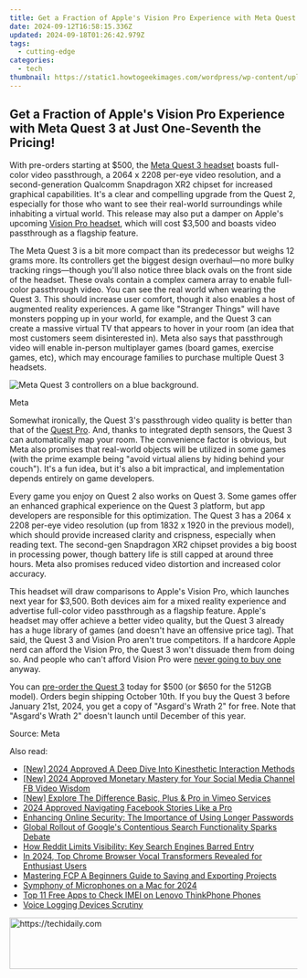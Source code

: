 ```yaml
---
title: Get a Fraction of Apple's Vision Pro Experience with Meta Quest 3 at Just One-Seventh the Pricing!
date: 2024-09-12T16:58:15.336Z
updated: 2024-09-18T01:26:42.979Z
tags:
  - cutting-edge
categories:
  - tech
thumbnail: https://static1.howtogeekimages.com/wordpress/wp-content/uploads/2023/09/52.png
---
```


## Get a Fraction of Apple's Vision Pro Experience with Meta Quest 3 at Just One-Seventh the Pricing!

With pre-orders starting at $500, the [Meta Quest 3 headset](https://www.meta.com/quest/quest-3/) boasts full-color video passthrough, a 2064 x 2208 per-eye video resolution, and a second-generation Qualcomm Snapdragon XR2 chipset for increased graphical capabilities. It's a clear and compelling upgrade from the Quest 2, especially for those who want to see their real-world surroundings while inhabiting a virtual world. This release may also put a damper on Apple's upcoming [Vision Pro headset](https://location-social.techidaily.com/in-2024-how-to-sharefake-location-on-whatsapp-for-apple-iphone-12-mini-drfone-by-drfone-virtual-ios/), which will cost $3,500 and boasts video passthrough as a flagship feature.

 The Meta Quest 3 is a bit more compact than its predecessor but weighs 12 grams more. Its controllers get the biggest design overhaul—no more bulky tracking rings—though you'll also notice three black ovals on the front side of the headset. These ovals contain a complex camera array to enable full-color passthrough video. You can see the real world when wearing the Quest 3\. This should increase user comfort, though it also enables a host of augmented reality experiences. A game like "Stranger Things" will have monsters popping up in your world, for example, and the Quest 3 can create a massive virtual TV that appears to hover in your room (an idea that most customers seem disinterested in). Meta also says that passthrough video will enable in-person multiplayer games (board games, exercise games, etc), which may encourage families to purchase multiple Quest 3 headsets.

![Meta Quest 3 controllers on a blue background.](https://static1.howtogeekimages.com/wordpress/wp-content/uploads/2023/09/53.png) 

Meta

 Somewhat ironically, the Quest 3's passthrough video quality is better than that of the [Quest Pro](https://youtube-docs.techidaily.com/nalyzing-the-post-upload-process-in-youtubes-ecosystem-for-2024/). And, thanks to integrated depth sensors, the Quest 3 can automatically map your room. The convenience factor is obvious, but Meta also promises that real-world objects will be utilized in some games (with the prime example being "avoid virtual aliens by hiding behind your couch"). It's a fun idea, but it's also a bit impractical, and implementation depends entirely on game developers.

 Every game you enjoy on Quest 2 also works on Quest 3\. Some games offer an enhanced graphical experience on the Quest 3 platform, but app developers are responsible for this optimization. The Quest 3 has a 2064 x 2208 per-eye video resolution (up from 1832 x 1920 in the previous model), which should provide increased clarity and crispness, especially when reading text. The second-gen Snapdragon XR2 chipset provides a big boost in processing power, though battery life is still capped at around three hours. Meta also promises reduced video distortion and increased color accuracy.

 This headset will draw comparisons to Apple's Vision Pro, which launches next year for $3,500\. Both devices aim for a mixed reality experience and advertise full-color video passthrough as a flagship feature. Apple's headset may offer achieve a better video quality, but the Quest 3 already has a huge library of games (and doesn't have an offensive price tag). That said, the Quest 3 and Vision Pro aren't true competitors. If a hardcore Apple nerd can afford the Vision Pro, the Quest 3 won't dissuade them from doing so. And people who can't afford Vision Pro were [never going to buy one](https://screen-video-capture.techidaily.com/updated-advanced-5-internet-screen-grabbers/) anyway.

 You can [pre-order the Quest 3](https://www.meta.com/quest/quest-3/) today for $500 (or $650 for the 512GB model). Orders begin shipping October 10th. If you buy the Quest 3 before January 21st, 2024, you get a copy of "Asgard's Wrath 2" for free. Note that "Asgard's Wrath 2" doesn't launch until December of this year.

 Source: Meta

<ins class="adsbygoogle"
     style="display:block"
     data-ad-format="autorelaxed"
     data-ad-client="ca-pub-7571918770474297"
     data-ad-slot="1223367746"></ins>

<ins class="adsbygoogle"
     style="display:block"
     data-ad-client="ca-pub-7571918770474297"
     data-ad-slot="8358498916"
     data-ad-format="auto"
     data-full-width-responsive="true"></ins>

<span class="atpl-alsoreadstyle">Also read:</span>
<div><ul>
<li><a href="https://fox-boxes.techidaily.com/new-2024-approved-a-deep-dive-into-kinesthetic-interaction-methods/"><u>[New] 2024 Approved A Deep Dive Into Kinesthetic Interaction Methods</u></a></li>
<li><a href="https://facebook-clips.techidaily.com/new-2024-approved-monetary-mastery-for-your-social-media-channel-fb-video-wisdom/"><u>[New] 2024 Approved Monetary Mastery for Your Social Media Channel FB Video Wisdom</u></a></li>
<li><a href="https://vimeo-videos.techidaily.com/new-explore-the-difference-basic-plus-and-pro-in-vimeo-services/"><u>[New] Explore The Difference Basic, Plus & Pro in Vimeo Services</u></a></li>
<li><a href="https://facebook-video-recording.techidaily.com/2024-approved-navigating-facebook-stories-like-a-pro/"><u>2024 Approved Navigating Facebook Stories Like a Pro</u></a></li>
<li><a href="https://some-skills.techidaily.com/enhancing-online-security-the-importance-of-using-longer-passwords/"><u>Enhancing Online Security: The Importance of Using Longer Passwords</u></a></li>
<li><a href="https://some-skills.techidaily.com/global-rollout-of-googles-contentious-search-functionality-sparks-debate/"><u>Global Rollout of Google's Contentious Search Functionality Sparks Debate</u></a></li>
<li><a href="https://some-skills.techidaily.com/how-reddit-limits-visibility-key-search-engines-barred-entry/"><u>How Reddit Limits Visibility: Key Search Engines Barred Entry</u></a></li>
<li><a href="https://some-guidance.techidaily.com/in-2024-top-chrome-browser-vocal-transformers-revealed-for-enthusiast-users/"><u>In 2024, Top Chrome Browser Vocal Transformers Revealed for Enthusiast Users</u></a></li>
<li><a href="https://ai-vdieo-software.techidaily.com/mastering-fcp-a-beginners-guide-to-saving-and-exporting-projects/"><u>Mastering FCP A Beginners Guide to Saving and Exporting Projects</u></a></li>
<li><a href="https://screen-activity-recording.techidaily.com/symphony-of-microphones-on-a-mac-for-2024/"><u>Symphony of Microphones on a Mac for 2024</u></a></li>
<li><a href="https://sim-unlock.techidaily.com/top-11-free-apps-to-check-imei-on-lenovo-thinkphone-phones-by-drfone-android/"><u>Top 11 Free Apps to Check IMEI on Lenovo ThinkPhone Phones</u></a></li>
<li><a href="https://screen-recording.techidaily.com/voice-logging-devices-scrutiny/"><u>Voice Logging Devices Scrutiny</u></a></li>
</ul></div>

<!-- affiliate ads begin -->
<a href="https://appsumo.8odi.net/c/5597632/2068412/7443" target="_top" id="2068412">
  <img src="//a.impactradius-go.com/display-ad/7443-2068412" border="0" alt="https://techidaily.com" width="728" height="90"/>
</a>
<img height="0" width="0" src="https://appsumo.8odi.net/i/5597632/2068412/7443" style="position:absolute;visibility:hidden;" border="0" />
<!-- affiliate ads end -->

